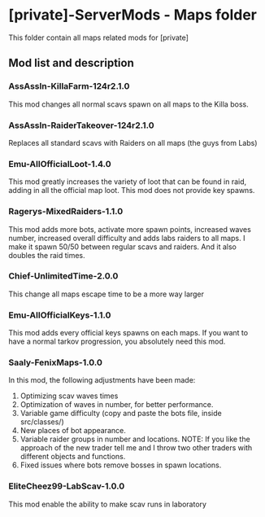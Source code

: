 # [private]-ServerMods - Maps folder
This folder contain all maps related mods for [private]

## Mod list and description

### AssAssIn-KillaFarm-124r2.1.0
This mod changes all normal scavs spawn on all maps to the Killa boss.

### AssAssIn-RaiderTakeover-124r2.1.0
Replaces all standard scavs with Raiders on all maps (the guys from Labs)

### Emu-AllOfficialLoot-1.4.0
This mod greatly increases the variety of loot that can be found in raid, adding in all the official map loot.
This mod does not provide key spawns.

### Ragerys-MixedRaiders-1.1.0
This mod adds more bots, activate more spawn points, increased waves number, increased overall difficulty and adds labs raiders to all maps. I make it spawn 50/50 between regular scavs and raiders. And it also doubles the raid times.

### Chief-UnlimitedTime-2.0.0
This change all maps escape time to be a more way larger

### Emu-AllOfficialKeys-1.1.0
This mod adds every official keys spawns on each maps. If you want to have a normal tarkov progression, you absolutely need this mod.

### Saaly-FenixMaps-1.0.0
In this mod, the following adjustments have been made:
1. Optimizing scav waves times
2. Optimization of waves in number, for better performance.
3. Variable game difficulty (copy and paste the bots file, inside src/classes/)
4. New places of bot appearance.
5. Variable raider groups in number and locations.
 NOTE: If you like the approach of the new trader tell me and I throw two other traders with different objects and functions.
6. Fixed issues where bots remove bosses in spawn locations.

### EliteCheez99-LabScav-1.0.0
This mod enable the ability to make scav runs in laboratory

